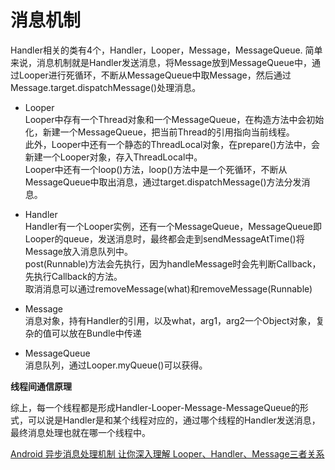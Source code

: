 # 消息机制

Handler相关的类有4个，Handler，Looper，Message，MessageQueue. 简单来说，消息机制就是Handler发送消息，将Message放到MessageQueue中，通过Looper进行死循环，不断从MessageQueue中取Message，然后通过Message.target.dispatchMessage()处理消息。

- Looper</br>
Looper中存有一个Thread对象和一个MessageQueue，在构造方法中会初始化，新建一个MessageQueue，把当前Thread的引用指向当前线程。</br>此外，Looper中还有一个静态的ThreadLocal对象，在prepare()方法中，会新建一个Looper对象，存入ThreadLocal中。</br>
Looper中还有一个loop()方法，loop()方法中是一个死循环，不断从MessageQueue中取出消息，通过target.dispatchMessage()方法分发消息。

- Handler</br>
Handler有一个Looper实例，还有一个MessageQueue，MessageQueue即Looper的queue，发送消息时，最终都会走到sendMessageAtTime()将Message放入消息队列中。</br>
post(Runnable)方法会先执行，因为handleMessage时会先判断Callback，先执行Callback的方法。</br>
取消消息可以通过removeMessage(what)和removeMessage(Runnable)

- Message</br>
消息对象，持有Handler的引用，以及what，arg1，arg2一个Object对象，复杂的值可以放在Bundle中传递


- MessageQueue</br>
消息队列，通过Looper.myQueue()可以获得。

**线程间通信原理**

综上，每一个线程都是形成Handler-Looper-Message-MessageQueue的形式，可以说是Handler是和某个线程对应的，通过哪个线程的Handler发送消息，最终消息处理也就在哪一个线程中。

[Android 异步消息处理机制 让你深入理解 Looper、Handler、Message三者关系](http://blog.csdn.net/lmj623565791/article/details/38377229)
